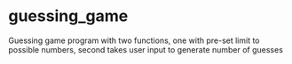 # guessing_game
Guessing game program with two functions, one with pre-set limit to possible numbers, second takes user input to generate number of guesses
